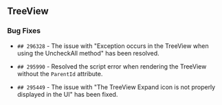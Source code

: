 ##  TreeView

###    Bug Fixes

- `## 296328` - The issue with "Exception occurs in the TreeView when using the UncheckAll method" has been resolved.

- `## 295990` - Resolved the script error when rendering the TreeView without the `ParentId` attribute.

- `## 295449` - The issue with "The TreeView Expand icon is not properly displayed in the UI" has been fixed. 

